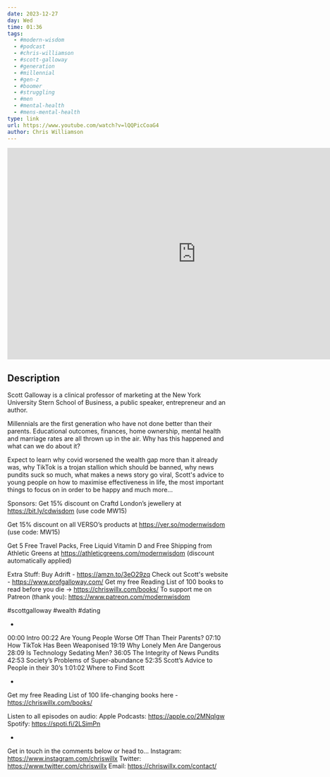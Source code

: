 ```yaml
---
date: 2023-12-27
day: Wed
time: 01:36
tags:
  - #modern-wisdom
  - #podcast
  - #chris-williamson
  - #scott-galloway
  - #generation
  - #millennial
  - #gen-z
  - #boomer
  - #struggling
  - #men
  - #mental-health
  - #mens-mental-health
type: link
url: https://www.youtube.com/watch?v=lQQPicCoaG4
author: Chris Williamson
---
```


<iframe width="854" height="480" src="https://www.youtube.com/embed/lQQPicCoaG4" title="YouTube video player" frameborder="0" allow="accelerometer; autoplay; clipboard-write; encrypted-media; gyroscope; picture-in-picture" allowfullscreen></iframe>

## Description
Scott Galloway is a clinical professor of marketing at the New York University Stern School of Business, a public speaker, entrepreneur and an author.

Millennials are the first generation who have not done better than their parents. Educational outcomes, finances, home ownership, mental health and marriage rates are all thrown up in the air. Why has this happened and what can we do about it?

Expect to learn why covid worsened the wealth gap more than it already was, why TikTok is a trojan stallion which should be banned, why news pundits suck so much, what makes a news story go viral, Scott's advice to young people on how to maximise effectiveness in life, the most important things to focus on in order to be happy and much more...

Sponsors:
Get 15% discount on Craftd London’s jewellery at https://bit.ly/cdwisdom (use code MW15)

Get 15% discount on all VERSO’s products at https://ver.so/modernwisdom (use code: MW15)

Get 5 Free Travel Packs, Free Liquid Vitamin D and Free Shipping from Athletic Greens at https://athleticgreens.com/modernwisdom (discount automatically applied)

Extra Stuff:
Buy Adrift - https://amzn.to/3eO29zq
Check out Scott's website - https://www.profgalloway.com/
Get my free Reading List of 100 books to read before you die → https://chriswillx.com/books/
To support me on Patreon (thank you): https://www.patreon.com/modernwisdom

#scottgalloway #wealth #dating

-

00:00 Intro
00:22 Are Young People Worse Off Than Their Parents?
07:10 How TikTok Has Been Weaponised
19:19 Why Lonely Men Are Dangerous
28:09 Is Technology Sedating Men?
36:05 The Integrity of News Pundits
42:53 Society’s Problems of Super-abundance
52:35 Scott’s Advice to People in their 30’s
1:01:02 Where to Find Scott

-

Get my free Reading List of 100 life-changing books here - https://chriswillx.com/books/

Listen to all episodes on audio:
Apple Podcasts: https://apple.co/2MNqIgw
Spotify: https://spoti.fi/2LSimPn

-

Get in touch in the comments below or head to...
Instagram: https://www.instagram.com/chriswillx 
Twitter: https://www.twitter.com/chriswillx
Email: https://chriswillx.com/contact/